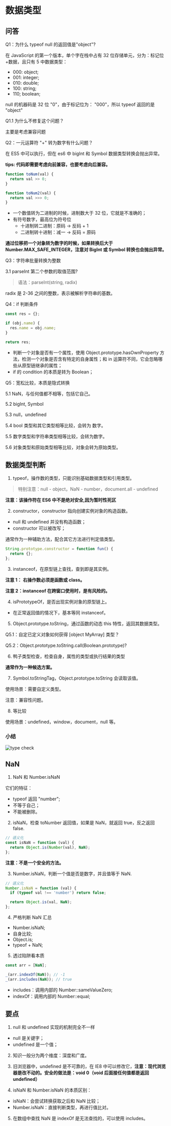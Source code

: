 # 数据类型

## 问答

Q1：为什么 typeof null 的返回值是"object"?

在 JavaScript 的第一个版本，单个字在栈中占有 32 位存储单元，分为：标记位+数据，且只有 5 中数据类型：

- 000: object;
- 001: integer;
- 010: double;
- 100: string;
- 110; boolean;

null 的机器码是 32 位 "0"，由于标记位为： "000"，所以 typeof 返回的是 "object"

Q1.1 为什么不修复这个问题？

主要是考虑兼容问题

Q2：一元运算符 "+" 转为数字有什么问题？

在 ES5 中可以执行，但在 es6 中 bigInt 和 Symbol 数据类型转换会抛出异常。

**tips: 代码即需要考虑向前兼容，也要考虑向后兼容。**

```js
function toNum(val) {
  return val >> 0;
}

function toNum2(val) {
  return val >>> 0;
}
```

- 一个数值转为二进制的时候，进制数大于 32 位，它就是不准确的；
- 有符号数字，最高位为符号位
  - 十进制转二进制：原码 -> 反码 + 1
  - 二进制转十进制：减一 -> 反码 = 原码

**通过位移把一个对象转为数字的时候，如果转换后大于 Number.MAX_SAFE_INTEGER，注意对 BigInt 或 Symbol 转换也会抛出异常。**

Q3：字符串批量转换为整数

3.1 parseInt 第二个参数的取值范围?

> 语法：parseInt(string, radix)

radix 是 2-36 之间的整数，表示被解析字符串的基数。

Q4：if 判断条件

```js
const res = {};

if (obj.name) {
  res.name = obj.name;
}

return res;
```

- 判断一个对象是否有一个属性，使用 Object.prototype.hasOwnProperty 方法，检测一个对象是否含有特定的自身属性；和 in 运算符不同，它会忽略哪些从原型链继承的属性；
- if 的 condition 的本质是转为 Boolean；

Q5：宽松比较，本质是隐式转换

5.1 NaN，与任何值都不相等，包括它自己。

5.2 bigInt, Symbol

5.3 null，undefined

5.4 bool 类型和其它类型相等比较，会转为 数字。

5.5 数字类型和字符串类型相等比较，会转为数字。

5.6 对象类型和原始类型相等比较，对象会转为原始类型。

## 数据类型判断

1. typeof，操作数的类型，只能识别基础数据类型和引用类型。

> 特别注意：null - object，NaN - number，document.all - undefined

**注意：该操作符在 ES6 中不是绝对安全,因为暂时性死区**

2. constructor，constructor 指向创建实例对象的构造函数。

- null 和 undefined 并没有构造函数；
- constructor 可以被改写；

通常作为一种辅助方法，配合其它方法进行判定值类型。

```js
String.prototype.constructor = function fun() {
  return {};
};
```

3. instanceof，在原型链上查找，查到即是其实例。

**注意 1： 右操作数必须是函数或 class。**

**注意 2：instanceof 在跨窗口使用时，是有风险的。**

4. isPrototypeOf，是否出现实例对象的原型链上。

- 在正常返回值的情况下，基本等同 instanceof。

5. Object.prototype.toString，通过函数的动态 this 特性，返回其数据类型。

Q5.1：自定已定义对象如何获得 [object MyArray] 类型？

Q5.2：Object.prototype.toString.call(Boolean.prototype)?

6. 鸭子类型检查，检查自身，属性的类型或执行结果的类型

**通常作为一种候选方案。**

7. Symbol.toStringTag，Object.prototype.toString 会读取该值。

使用场景：需要自定义类型。

注意：兼容性问题。

8. 等比较

使用场景：undefined，window，document，null 等。

### 小结

![type check](../../images/type-check.png)

## NaN

1. NaN 和 Number.isNaN

它们的特征：

- typeof 返回 "number";
- 不等于自己；
- 不能被删除。

2. isNaN，检查 toNumber 返回值，如果是 NaN，就返回 true，反之返回 false.

```js
// 语义化
const isNaN = function (val) {
  return Object.is(Number(val), NaN);
};
```

**注意：不是一个安全的方法。**

3. Number.isNaN，判断一个值是否是数字，并且值等于 NaN.

```js
// 语义化
Number.isNaN = function (val) {
  if (typeof val !== 'number') return false;

  return Object.is(val, NaN);
};
```

4. 严格判断 NaN 汇总

- Number.isNaN;
- 自身比较;
- Object.is;
- typeof + NaN;

5. 透过陷阱看本质

```js
const arr = [NaN];

_(arr.indexOf(NaN)); // -1
_(arr.includes(NaN)); // true
```

- includes：调用内部的 Number::sameValueZero;
- indexOf：调用内部的 Number::equal;

## 要点

1. null 和 undefined 实现的机制完全不一样

- null 是关键字；
- undefined 是一个值；

2. 知识一般分为两个维度：深度和广度。

3. 旧浏览器中，undefined 是不可靠的，在 IE8 中可以修改它，**注意：现代浏览器是改不动的。安全的做法是：void 0（void 后面接任何值都是返回 undefined）**

4. isNaN 和 Number.isNaN 的本质区别：

- isNaN：会尝试转换获取之后和 NaN 比较；
- Number.isNaN：直接判断类型，再进行值比对。

5. 在数组中查找 NaN 是 indexOf 是无法查找的，可以使用 includes。
